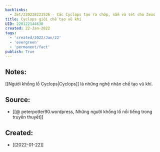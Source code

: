 ```yaml
---
backlinks:
  - Zet/220228221526 - Các Cyclops tạo ra chớp, sấm và sét cho Zeus
title: Cyclops giỏi chế tạo vũ khí
UID: 220122144630
created: 22-Jan-2022
tags:
  - 'created/2022/Jan/22'
  - 'evergreen'
  - 'permanent/fact'
publish: True
---
```

## Notes:
[[Người khổng lồ Cyclops|Cyclops]] là những nghệ nhân chế tạo vũ khí.

## Source:
- [[@ peterpotter90.wordpress, Những người khổng lồ nổi tiếng trong truyền thuyết]]


## Created:
- [[2022-01-22]]
